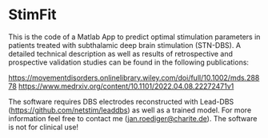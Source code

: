 # StimFit

This is the code of a Matlab App to predict optimal stimulation parameters in patients treated with subthalamic deep brain stimulation (STN-DBS). A detailed technical description as well as results of retrospective and prospective validation studies can be found in the following publications:

https://movementdisorders.onlinelibrary.wiley.com/doi/full/10.1002/mds.28878
https://www.medrxiv.org/content/10.1101/2022.04.08.22272471v1

The software requires DBS electrodes reconstructed with Lead-DBS (https://github.com/netstim/leaddbs) as well as a trained model. For more information feel free to contact me (jan.roediger@charite.de). The software is not for clinical use!
